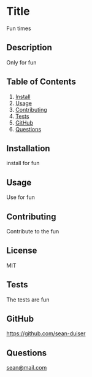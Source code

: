 
  # Title
  Fun times
  ## Description
  Only for fun
  ## Table of Contents
  1. [Install](#installation)
  2. [Usage](#usage)
  3. [Contributing](#contributing)
  4. [Tests](#tests)
  5. [GitHub](#github)
  6. [Questions](#questions)
  ## Installation
  install for fun
  ## Usage
  Use for fun
  ## Contributing
  Contribute to the fun
  ## License
   MIT
  ## Tests
  The tests are fun
  ## GitHub
  https://github.com/sean-duiser
  ## Questions
  sean@mail.com
  